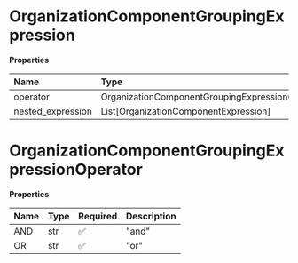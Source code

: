 # OrganizationComponentGroupingExpression

**Properties**

| Name              | Type                                            | Required | Description |
| :---------------- | :---------------------------------------------- | :------- | :---------- |
| operator          | OrganizationComponentGroupingExpressionOperator | ✅       |             |
| nested_expression | List[OrganizationComponentExpression]           | ❌       |             |

# OrganizationComponentGroupingExpressionOperator

**Properties**

| Name | Type | Required | Description |
| :--- | :--- | :------- | :---------- |
| AND  | str  | ✅       | "and"       |
| OR   | str  | ✅       | "or"        |

